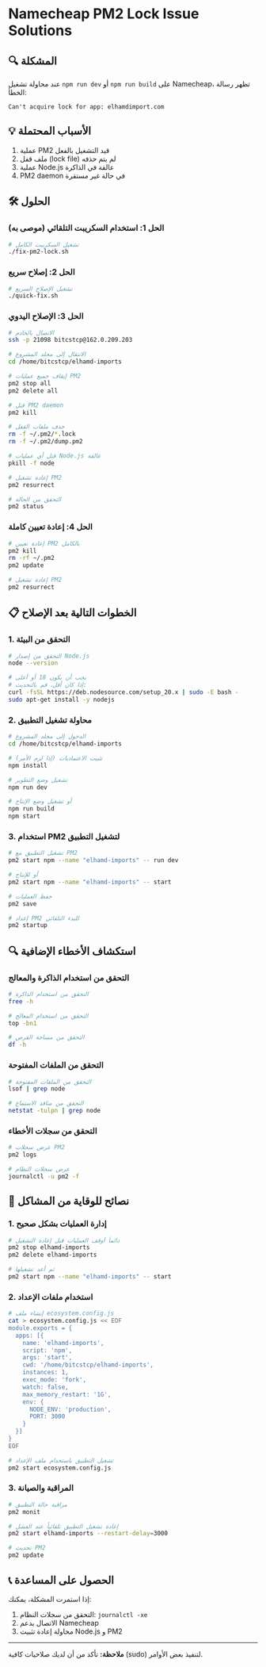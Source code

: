 # Namecheap PM2 Lock Issue Solutions

## 🔍 المشكلة
عند محاولة تشغيل `npm run dev` أو `npm run build` على Namecheap، تظهر رسالة الخطأ:
```
Can't acquire lock for app: elhamdimport.com
```

## 💡 الأسباب المحتملة
1. عملية PM2 قيد التشغيل بالفعل
2. ملف قفل (lock file) لم يتم حذفه
3. عملية Node.js عالقة في الذاكرة
4. PM2 daemon في حالة غير مستقرة

## 🛠️ الحلول

### الحل 1: استخدام السكريبت التلقائي (موصى به)
```bash
# تشغيل السكريبت الكامل
./fix-pm2-lock.sh
```

### الحل 2: إصلاح سريع
```bash
# تشغيل الإصلاح السريع
./quick-fix.sh
```

### الحل 3: الإصلاح اليدوي
```bash
# الاتصال بالخادم
ssh -p 21098 bitcstcp@162.0.209.203

# الانتقال إلى مجلد المشروع
cd /home/bitcstcp/elhamd-imports

# إيقاف جميع عمليات PM2
pm2 stop all
pm2 delete all

# قتل PM2 daemon
pm2 kill

# حذف ملفات القفل
rm -f ~/.pm2/*.lock
rm -f ~/.pm2/dump.pm2

# قتل أي عمليات Node.js عالقة
pkill -f node

# إعادة تشغيل PM2
pm2 resurrect

# التحقق من الحالة
pm2 status
```

### الحل 4: إعادة تعيين كاملة
```bash
# إعادة تعيين PM2 بالكامل
pm2 kill
rm -rf ~/.pm2
pm2 update

# إعادة تشغيل PM2
pm2 resurrect
```

## 📋 الخطوات التالية بعد الإصلاح

### 1. التحقق من البيئة
```bash
# التحقق من إصدار Node.js
node --version

# يجب أن يكون 18 أو أعلى
# إذا كان أقل، قم بالتحديث:
curl -fsSL https://deb.nodesource.com/setup_20.x | sudo -E bash -
sudo apt-get install -y nodejs
```

### 2. محاولة تشغيل التطبيق
```bash
# الدخول إلى مجلد المشروع
cd /home/bitcstcp/elhamd-imports

# تثبيت الاعتماديات (إذا لزم الأمر)
npm install

# تشغيل وضع التطوير
npm run dev

# أو تشغيل وضع الإنتاج
npm run build
npm start
```

### 3. استخدام PM2 لتشغيل التطبيق
```bash
# تشغيل التطبيق مع PM2
pm2 start npm --name "elhamd-imports" -- run dev

# أو للإنتاج
pm2 start npm --name "elhamd-imports" -- start

# حفظ العمليات
pm2 save

# إعداد PM2 للبدء التلقائي
pm2 startup
```

## 🔍 استكشاف الأخطاء الإضافية

### التحقق من استخدام الذاكرة والمعالج
```bash
# التحقق من استخدام الذاكرة
free -h

# التحقق من استخدام المعالج
top -bn1

# التحقق من مساحة القرص
df -h
```

### التحقق من الملفات المفتوحة
```bash
# التحقق من الملفات المفتوحة
lsof | grep node

# التحقق من منافذ الاستماع
netstat -tulpn | grep node
```

### التحقق من سجلات الأخطاء
```bash
# عرض سجلات PM2
pm2 logs

# عرض سجلات النظام
journalctl -u pm2 -f
```

## 🎯 نصائح للوقاية من المشاكل

### 1. إدارة العمليات بشكل صحيح
```bash
# دائماً أوقف العمليات قبل إعادة التشغيل
pm2 stop elhamd-imports
pm2 delete elhamd-imports

# ثم أعد تشغيلها
pm2 start npm --name "elhamd-imports" -- start
```

### 2. استخدام ملفات الإعداد
```bash
# إنشاء ملف ecosystem.config.js
cat > ecosystem.config.js << EOF
module.exports = {
  apps: [{
    name: 'elhamd-imports',
    script: 'npm',
    args: 'start',
    cwd: '/home/bitcstcp/elhamd-imports',
    instances: 1,
    exec_mode: 'fork',
    watch: false,
    max_memory_restart: '1G',
    env: {
      NODE_ENV: 'production',
      PORT: 3000
    }
  }]
}
EOF

# تشغيل التطبيق باستخدام ملف الإعداد
pm2 start ecosystem.config.js
```

### 3. المراقبة والصيانة
```bash
# مراقبة حالة التطبيق
pm2 monit

# إعادة تشغيل التطبيق تلقائياً عند الفشل
pm2 start elhamd-imports --restart-delay=3000

# تحديث PM2
pm2 update
```

## 📞 الحصول على المساعدة

إذا استمرت المشكلة، يمكنك:
1. التحقق من سجلات النظام: `journalctl -xe`
2. الاتصال بدعم Namecheap
3. محاولة إعادة تثبيت Node.js و PM2

---

**ملاحظة:** تأكد من أن لديك صلاحيات كافية (sudo) لتنفيذ بعض الأوامر.